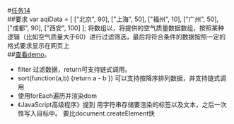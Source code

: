 #[任务14](http://ife.baidu.com/2016/task/detail?taskId=14) <br/>
##要求
      var aqiData = [
      ["北京", 90],
      ["上海", 50],
      ["福州", 10],
      ["广州", 50],
      ["成都", 90],
      ["西安", 100]
    ];
将数组以，将提供的空气质量数据数组，按照某种逻辑（比如空气质量大于60）进行过滤筛选，最后将符合条件的数据按照一定的格式要求显示在网页上 </br> 
##[查看demo](https://lijinwen1994.github.io/ife_work/task-14/任务14.html "查看效果")。
* filter 过滤数据，return可支持链式调用。
* sort(function(a,b) {return a - b }) 可以支持按降序排列数据，并支持链式调用
* 使用forEach遍历并渲染dom
* 《JavaScript高级程序》提到 用字符串存储要渲染的标签以及文本，之后一次性写入目标中。 要比document.createElement快
